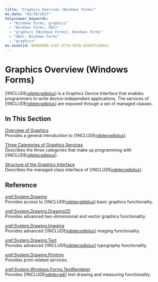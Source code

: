 ```yaml
---
title: "Graphics Overview (Windows Forms)"
ms.date: "03/30/2017"
helpviewer_keywords: 
  - "Windows Forms, graphics"
  - "Windows Forms, GDI+"
  - "graphics [Windows Forms], Windows Forms"
  - "GDI+, Windows Forms"
  - "graphics"
ms.assetid: 94084509-2c6f-477d-923b-d25d37a36b1c
---
```

# Graphics Overview (Windows Forms)
[!INCLUDE[ndptecgdiplus](../../../../includes/ndptecgdiplus-md.md)] is a Graphics Device Interface that enables programmers to write device-independent applications. The services of [!INCLUDE[ndptecgdiplus](../../../../includes/ndptecgdiplus-md.md)] are exposed through a set of managed classes.  
  
## In This Section  
 [Overview of Graphics](overview-of-graphics.md)  
 Provides a general introduction to [!INCLUDE[ndptecgdiplus](../../../../includes/ndptecgdiplus-md.md)].  
  
 [Three Categories of Graphics Services](three-categories-of-graphics-services.md)  
 Describes the three categories that make up programming with [!INCLUDE[ndptecgdiplus](../../../../includes/ndptecgdiplus-md.md)].  
  
 [Structure of the Graphics Interface](structure-of-the-graphics-interface.md)  
 Describes the managed class interface of [!INCLUDE[ndptecgdiplus](../../../../includes/ndptecgdiplus-md.md)].  
  
## Reference  
 <xref:System.Drawing>  
 Provides access to [!INCLUDE[ndptecgdiplus](../../../../includes/ndptecgdiplus-md.md)] basic graphics functionality.  
  
 <xref:System.Drawing.Drawing2D>  
 Provides advanced two-dimensional and vector graphics functionality.  
  
 <xref:System.Drawing.Imaging>  
 Provides advanced [!INCLUDE[ndptecgdiplus](../../../../includes/ndptecgdiplus-md.md)] imaging functionality.  
  
 <xref:System.Drawing.Text>  
 Provides advanced [!INCLUDE[ndptecgdiplus](../../../../includes/ndptecgdiplus-md.md)] typography functionality.  
  
 <xref:System.Drawing.Printing>  
 Provides print-related services.  
  
 <xref:System.Windows.Forms.TextRenderer>  
 Provides [!INCLUDE[ndptecgdi](../../../../includes/ndptecgdi-md.md)] text drawing and measuring functionality.
